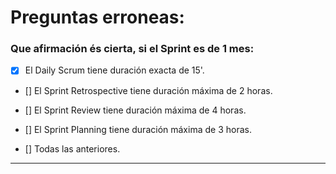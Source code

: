 # Preguntas erroneas:

### Que afirmación és cierta, si el Sprint es de 1 mes:

- [X] El Daily Scrum tiene duración exacta de 15'.

- [] El Sprint Retrospective tiene duración máxima de 2 horas.

- [] El Sprint Review tiene duración máxima de 4 horas.

- [] El Sprint Planning tiene duración máxima de 3 horas.

- [] Todas las anteriores.


-----------------------------------

